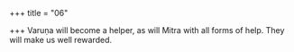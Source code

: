 +++
title = "06"

+++
Varuṇa will become a helper, as will Mitra with all forms of help. They will make us well rewarded.